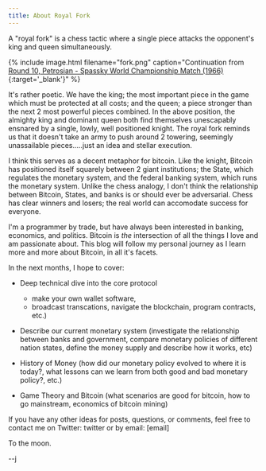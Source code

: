 ```yaml
---
title: About Royal Fork
---
```


A "royal fork" is a chess tactic where a single piece attacks the opponent's king and queen simultaneously.

{% include image.html filename="fork.png" caption="Continuation from [Round 10, Petrosian - Spassky World Championship Match (1966)](http://www.chessgames.com/perl/chessgame?gid=1106725){:target='_blank'}" %}

It's rather poetic.  We have the king; the most important piece in the game which must be protected at all costs; and the queen; a piece stronger than the next 2 most powerful pieces combined.  In the above position, the almighty king and dominant queen both find themselves unescapably ensnared by a single, lowly, well positioned knight.  The royal fork reminds us that it doesn't take an army to push around 2 towering, seemingly unassailable pieces.....just an idea and stellar execution.

I think this serves as a decent metaphor for bitcoin.  Like the knight, Bitcoin has positioned itself squarely between 2 giant institutions; the State, which regulates the monetary system, and the federal banking system, which runs the monetary system.  Unlike the chess analogy, I don't think the relationship between Bitcoin, States, and banks is or should ever be adversarial.  Chess has clear winners and losers; the real world can accomodate success for everyone.

I'm a programmer by trade, but have always been interested in banking, economics, and politics.  Bitcoin is *the* intersection of all the things I love and am passionate about.  This blog will follow my personal journey as I learn more and more about Bitcoin, in all it's facets.

In the next months, I hope to cover:

- Deep technical dive into the core protocol 
    - make your own wallet software, 
    - broadcast transcations, navigate the blockchain, program contracts, etc.)

- Describe our current monetary system  (investigate the relationship between banks and government, compare monetary policies of different nation states, define the money supply and describe how it works, etc)

- History of Money (how did our monetary policy evolved to where it is today?, what lessons can we learn from both good and bad monetary policy?, etc.)

- Game Theory and Bitcoin (what scenarios are good for bitcoin, how to go mainstream, economics of bitcoin mining)

If you have any other ideas for posts, questions, or comments, feel free to contact me on Twitter: twitter
or by email: [email]

To the moon.

--j
